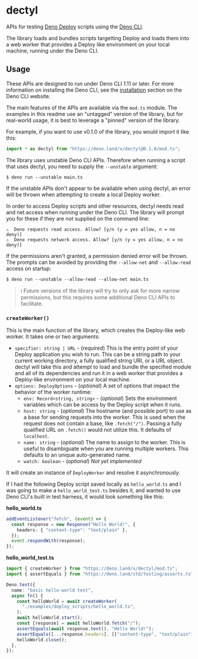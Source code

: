 # dectyl

APIs for testing [Deno Deploy](https://deno.com/deploy) scripts using the
[Deno CLI](https://deno.land/).

The library loads and bundles scripts targetting Deploy and loads them into a
web worker that provides a Deploy like environment on your local machine,
running under the Deno CLI.

## Usage

These APIs are designed to run under Deno CLI 1.11 or later. For more
information on installing the Deno CLI, see the
[installation](https://deno.land/#installation) section on the Deno CLI website.

The main features of the APIs are available via the `mod.ts` module. The
examples in this readme use an "untagged" version of the library, but for
real-world usage, it is best to leverage a "pinned" version of the library.

For example, if you want to use v0.1.0 of the library, you would import it like
this:

```ts
import * as dectyl from "https://deno.land/x/dectyl@0.1.0/mod.ts";
```

The library uses unstable Deno CLI APIs. Therefore when running a script that
uses dectyl, you need to supply the `--unstable` argument:

```
$ deno run --unstable main.ts
```

If the unstable APIs don't appear to be available when using dectyl, an error
will be thrown when attempting to create a local Deploy worker.

In order to access Deploy scripts and other resources, dectyl needs read and net
access when running under the Deno CLI. The library will prompt you for these if
they are not supplied on the command line:

```
⚠️  ️Deno requests read access. Allow? [y/n (y = yes allow, n = no deny)] 
⚠️  ️Deno requests network access. Allow? [y/n (y = yes allow, n = no deny)]
```

If the permissions aren't granted, a permission denied error will be thrown. The
prompts can be avoided by providing the `--allow-net` and `--allow-read` access
on startup:

```
$ deno run --unstable --allow-read --allow-net main.ts
```

> ℹ️ Future versions of the library will try to only ask for more narrow
> permissions, but this requires some additional Deno CLI APIs to facilitate.

### `createWorker()`

This is the main function of the library, which creates the Deploy-like web
worker. It takes one or two arguments:

- `specifier: string | URL` - (_required_) This is the entry point of your
  Deploy application you wish to run. This can be a string path to your current
  working directory, a fully qualified string URI, or a URL object. dectyl will
  take this and attempt to load and bundle the specified module and all of its
  dependencies and run it in a web worker that provides a Deploy-like
  environment on your local machine.
- `options: DeployOptions` - (_optional_) A set of options that impact the
  behavior of the worker runtime:
  - `env: Record<string, string>` - (_optional_) Sets the environment variables
    which can be access by the Deploy script when it runs.
  - `host: string` - (_optional_) The hostname (and possible port) to use as a
    base for sending requests into the worker. This is used when the request
    does not contain a base, like `.fetch("/")`. Passing a fully qualified URL
    on `.fetch()` would not utilize this. It defaults of `localhost`.
  - `name: string` - (_optional_) The name to assign to the worker. This is
    useful to disambiguate when you are running multiple workers. This defaults
    to an unique auto-generated name.
  - `watch: boolean` - (_optional_) _Not yet implemented_

It will create an instance of `DeployWorker` and resolve it asynchronously.

If I had the following Deploy script saved locally as `hello_world.ts` and I was
going to make a `hello_world_test.ts` besides it, and wanted to use Deno CLI's
built in test harness, it would look something like this:

**hello_world.ts**

```ts
addEventListener("fetch", (event) => {
  const response = new Response("Hello World!", {
    headers: { "content-type": "text/plain" },
  });
  event.respondWith(response);
});
```

**hello_world_test.ts**

```ts
import { createWorker } from "https://deno.land/x/dectyl/mod.ts";
import { assertEquals } from "https://deno.land/std/testing/asserts.ts";

Deno.test({
  name: "basic hello-world test",
  async fn() {
    const helloWorld = await createWorker(
      "./examples/deploy_scripts/hello_world.ts",
    );
    await helloWorld.start();
    const [response] = await helloWorld.fetch("/");
    assertEquals(await response.text(), "Hello World!");
    assertEquals([...response.headers], [["content-type", "text/plain"]]);
    helloWorld.close();
  },
});
```
